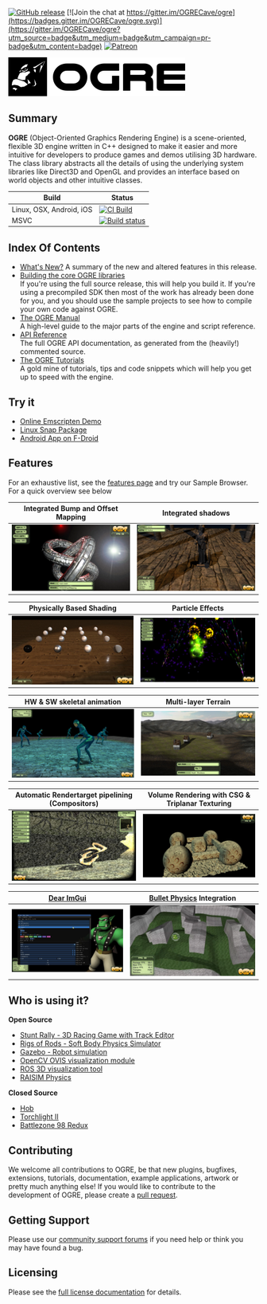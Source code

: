 [![GitHub release](https://img.shields.io/github/release/ogrecave/ogre.svg)](https://github.com/OGRECave/ogre/releases/latest)
[![Join the chat at https://gitter.im/OGRECave/ogre](https://badges.gitter.im/OGRECave/ogre.svg)](https://gitter.im/OGRECave/ogre?utm_source=badge&utm_medium=badge&utm_campaign=pr-badge&utm_content=badge)
[![Patreon](https://img.shields.io/badge/patreon-donate-blue.svg)](https://www.patreon.com/ogre1)

![](Other/ogre_header.png)

## Summary
**OGRE** (Object-Oriented Graphics Rendering Engine) is a
scene-oriented, flexible 3D engine written in C++ designed to make it
easier and more intuitive for developers to produce games and demos
utilising 3D hardware. The class library abstracts all the details of
using the underlying system libraries like Direct3D and OpenGL and
provides an interface based on world objects and other intuitive
classes.

| Build | Status |
|-------|-----------------|
| Linux, OSX, Android, iOS | [![CI Build](https://github.com/OGRECave/ogre/workflows/CI%20Build/badge.svg?branch=master)](https://github.com/OGRECave/ogre/actions?query=branch%3Amaster) |
| MSVC | [![Build status](https://ci.appveyor.com/api/projects/status/kcki7y0n1ahrggdw/branch/master?svg=true)](https://ci.appveyor.com/project/paroj/ogre-bsrh7/branch/master) |

## Index Of Contents
* [What's New?](Docs/13-Notes.md)
A summary of the new and altered features in this release.
* [Building the core OGRE libraries](https://ogrecave.github.io/ogre/api/latest/building-ogre.html)  
If you're using the full source release, this will help you build it. If you're using a precompiled SDK then most of the work has already been done for you, and you should use the sample projects to see how to compile your own code against OGRE.
* [The OGRE Manual](https://ogrecave.github.io/ogre/api/latest/manual.html)  
A high-level guide to the major parts of the engine and script reference.
* [API Reference](https://ogrecave.github.io/ogre/api/latest/)  
The full OGRE API documentation, as generated from the (heavily!) commented source.
* [The OGRE Tutorials](https://ogrecave.github.io/ogre/api/latest/tutorials.html)  
A gold mine of tutorials, tips and code snippets which will help you get up to speed with the engine.

## Try it
* [Online Emscripten Demo](https://ogrecave.github.io/ogre/emscripten/)
* [Linux Snap Package](https://snapcraft.io/ogre)
* [Android App on F-Droid](https://f-droid.org/packages/org.ogre.browser/)

## Features

For an exhaustive list, see the [features page](http://www.ogre3d.org/about/features) and try our Sample Browser. For a quick overview see below

| Integrated Bump and Offset Mapping | Integrated shadows |
|----|----|
| ![](Other/screenshots/bumpmap.webp) | ![](Other/screenshots/shadows.jpg) |

| Physically Based Shading | Particle Effects |
|----|----|
| ![](Other/screenshots/pbr.webp) | ![](Other/screenshots/particle.jpg) |

| HW & SW skeletal animation | Multi-layer Terrain |
|----|----|
| ![](Other/screenshots/skeletal.jpg) | ![](Other/screenshots/terrain.jpg) |

| Automatic Rendertarget pipelining (Compositors) | Volume Rendering with CSG & Triplanar Texturing |
|----|----|
| ![](Other/screenshots/compositor.jpg) | ![](Other/screenshots/volume.jpg) |

| [Dear ImGui](https://github.com/ocornut/imgui) | [Bullet Physics](https://pybullet.org/) Integration |
|----|----|
| ![](Other/screenshots/imgui.jpg) | ![](Other/screenshots/bullet.webp) |

## Who is using it?

**Open Source**
- [Stunt Rally - 3D Racing Game with Track Editor](https://stuntrally.tuxfamily.org/)
- [Rigs of Rods - Soft Body Physics Simulator](https://rigsofrods.org/)
- [Gazebo - Robot simulation](http://gazebosim.org/)
- [OpenCV OVIS visualization module](https://docs.opencv.org/master/d2/d17/group__ovis.html)
- [ROS 3D visualization tool](http://wiki.ros.org/rviz)
- [RAISIM Physics](https://github.com/raisimTech/raisimOgre#news)

**Closed Source**
- [Hob](http://store.steampowered.com/app/404680/Hob/)
- [Torchlight II](http://store.steampowered.com/app/200710/Torchlight_II/)
- [Battlezone 98 Redux](http://store.steampowered.com/app/301650/Battlezone_98_Redux/)

## Contributing
We welcome all contributions to OGRE, be that new
plugins, bugfixes, extensions, tutorials, documentation, example
applications, artwork or pretty much anything else! If you would like
to contribute to the development of OGRE, please create a [pull request](https://github.com/OGRECave/ogre/pulls).

## Getting Support
Please use our [community support forums](http://forums.ogre3d.org/) if you need help or
think you may have found a bug.

## Licensing
Please see the [full license documentation](Docs/License.md) for details.
